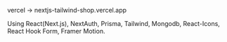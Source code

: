 vercel -> nextjs-tailwind-shop.vercel.app

Using React(Next.js), NextAuth, Prisma, Tailwind, Mongodb, React-Icons, React Hook Form, Framer Motion.